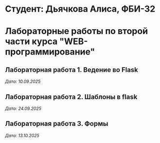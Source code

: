 # Студент: Дьячкова Алиса, ФБИ-32

# Лабораторные работы по второй части курса "WEB-программирование"

## Лабораторная работа 1. Ведение во Flask

*Дата: 10.09.2025*

## Лабораторная работа 2. Шаблоны в flask

*Дата: 24.09.2025*

## Лабораторная работа 3. Формы

*Дата: 13.10.2025*
